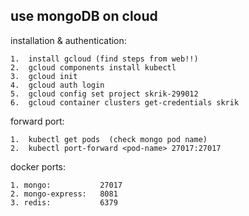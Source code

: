 ## use mongoDB on cloud
installation & authentication:

    1.  install gcloud (find steps from web!!)
    2.  gcloud components install kubectl
    3.  gcloud init
    4.  gcloud auth login
    5.  gcloud config set project skrik-299012
    6.  gcloud container clusters get-credentials skrik

forward port:

    1.  kubectl get pods  (check mongo pod name)
    2.  kubectl port-forward <pod-name> 27017:27017

docker ports:

    1. mongo:           27017
    2. mongo-express:   8081
    3. redis:           6379